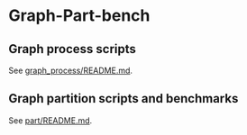 # Graph-Part-bench

## Graph process scripts

See [graph_process/README.md](./graph_process/README.md).

## Graph partition scripts and benchmarks

See [part/README.md](./part/README.md).
